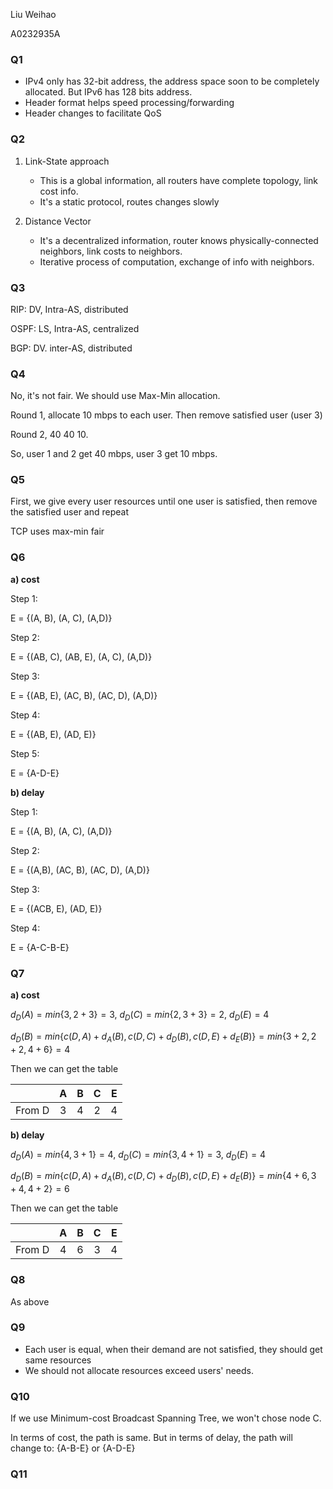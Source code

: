 Liu Weihao

A0232935A

### Q1

* IPv4 only has 32-bit address, the address space soon to be completely allocated. But IPv6 has 128 bits address.
* Header format helps speed processing/forwarding
* Header changes to facilitate QoS

### Q2

1. Link-State approach
   - This is a global information, all routers have complete topology, link cost info.
   - It's a static protocol, routes changes slowly

2. Distance Vector
   - It's a decentralized information, router knows physically-connected neighbors, link costs to neighbors.
   - Iterative process of computation, exchange of info with neighbors.

### Q3

RIP: DV, Intra-AS, distributed

OSPF: LS, Intra-AS, centralized

BGP: DV. inter-AS, distributed

### Q4

No, it's not fair. We should use Max-Min allocation.

Round 1, allocate 10 mbps to each user. Then remove satisfied user (user 3)

Round 2, 40 40 10.

So, user 1 and 2 get 40 mbps, user 3 get 10 mbps.

### Q5

First, we give every user resources until one user is satisfied, then remove the satisfied user and repeat

TCP uses max-min fair

### Q6

**a) cost**

Step 1:

E = {(A, B), (A, C), (A,D)}

Step 2:

E = {(AB, C), (AB, E), (A, C), (A,D)}

Step 3:

E = {(AB, E), (AC, B), (AC, D), (A,D)}

Step 4:

E = {(AB, E), (AD, E)}

Step 5:

E = {A-D-E}

**b) delay**

Step 1:

E = {(A, B), (A, C), (A,D)}

Step 2:

E = {(A,B), (AC, B), (AC, D), (A,D)}

Step 3:

E = {(ACB, E), (AD, E)}

Step 4:

E = {A-C-B-E}

### Q7

**a) cost**

$d_D(A)=min\{3,2+3\}=3$, $d_D(C)=min\{2,3+3\}=2$, $d_D(E)=4$

$d_D(B)=min\{c(D,A)+d_A(B), c(D,C)+d_D(B),c(D,E)+d_E(B)\}=min\{3+2,2+2,4+6\}=4$

Then we can get the table

|        |  A   |  B   |  C   |  E   |
| :----: | :--: | :--: | :--: | :--: |
| From D |  3   |  4   |  2   |  4   |

**b) delay**

$d_D(A)=min\{4,3+1\}=4$, $d_D(C)=min\{3,4+1\}=3$, $d_D(E)=4$

$d_D(B)=min\{c(D,A)+d_A(B), c(D,C)+d_D(B),c(D,E)+d_E(B)\}=min\{4+6,3+4,4+2\}=6$

Then we can get the table

|        |  A   |  B   |  C   |  E   |
| :----: | :--: | :--: | :--: | :--: |
| From D |  4   |  6   |  3   |  4   |

### Q8

As above

### Q9

* Each user is equal, when their demand are not satisfied, they should get same resources
* We should not allocate resources exceed users' needs.

### Q10

If we use Minimum-cost Broadcast Spanning Tree, we won't chose node C.

In terms of cost, the path is same. But in terms of delay, the path will change to: {A-B-E} or {A-D-E}

### Q11



